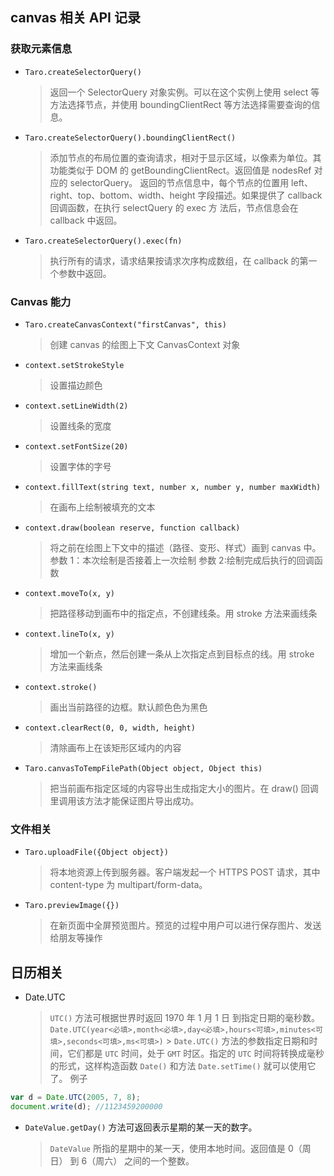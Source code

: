 ## canvas 相关 API 记录

### 获取元素信息

- `Taro.createSelectorQuery()`

  > 返回一个 SelectorQuery 对象实例。可以在这个实例上使用 select 等方法选择节点，并使用 boundingClientRect 等方法选择需要查询的信息。

- `Taro.createSelectorQuery().boundingClientRect()`

  > 添加节点的布局位置的查询请求，相对于显示区域，以像素为单位。其功能类似于 DOM 的 getBoundingClientRect。返回值是 nodesRef 对应的 selectorQuery。
  > 返回的节点信息中，每个节点的位置用 left、right、top、bottom、width、height 字段描述。如果提供了 callback 回调函数，在执行 selectQuery 的 exec 方
  > 法后，节点信息会在 callback 中返回。

- `Taro.createSelectorQuery().exec(fn)`

  > 执行所有的请求，请求结果按请求次序构成数组，在 callback 的第一个参数中返回。

### Canvas 能力

- `Taro.createCanvasContext("firstCanvas", this)`
  > 创建 canvas 的绘图上下文 CanvasContext 对象
- `context.setStrokeStyle`
  > 设置描边颜色
- `context.setLineWidth(2)`
  > 设置线条的宽度
- `context.setFontSize(20)`
  > 设置字体的字号
- `context.fillText(string text, number x, number y, number maxWidth)`
  > 在画布上绘制被填充的文本
- `context.draw(boolean reserve, function callback)`
  > 将之前在绘图上下文中的描述（路径、变形、样式）画到 canvas 中。 参数 1：本次绘制是否接着上一次绘制 参数 2:绘制完成后执行的回调函数
- `context.moveTo(x, y)`
  > 把路径移动到画布中的指定点，不创建线条。用 stroke 方法来画线条
- `context.lineTo(x, y)`
  > 增加一个新点，然后创建一条从上次指定点到目标点的线。用 stroke 方法来画线条
- `context.stroke()`
  > 画出当前路径的边框。默认颜色色为黑色
- `context.clearRect(0, 0, width, height)`
  > 清除画布上在该矩形区域内的内容
- `Taro.canvasToTempFilePath(Object object, Object this)`
  > 把当前画布指定区域的内容导出生成指定大小的图片。在 draw() 回调里调用该方法才能保证图片导出成功。

### 文件相关

- `Taro.uploadFile({Object object})`
  > 将本地资源上传到服务器。客户端发起一个 HTTPS POST 请求，其中 content-type 为 multipart/form-data。
- `Taro.previewImage({})`
  > 在新页面中全屏预览图片。预览的过程中用户可以进行保存图片、发送给朋友等操作

## 日历相关

- Date.UTC
  > `UTC()` 方法可根据世界时返回 1970 年 1 月 1 日 到指定日期的毫秒数。
  > `Date.UTC(year<必填>,month<必填>,day<必填>,hours<可填>,minutes<可填>,seconds<可填>,ms<可填>)` > `Date.UTC()` 方法的参数指定日期和时间，它们都是 `UTC` 时间，处于 `GMT` 时区。指定的 `UTC` 时间将转换成毫秒的形式，这样构造函数 `Date()` 和方法 `Date.setTime()` 就可以使用它了。
  > 例子

```js
var d = Date.UTC(2005, 7, 8);
document.write(d); //1123459200000
```

- `DateValue.getDay()` 方法可返回表示星期的某一天的数字。
  > `DateValue` 所指的星期中的某一天，使用本地时间。返回值是 0（周日） 到 6（周六） 之间的一个整数。
